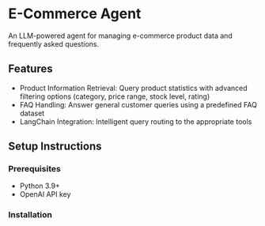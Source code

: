 
# E-Commerce Agent

An LLM-powered agent for managing e-commerce product data and frequently asked questions.

## Features

- Product Information Retrieval: Query product statistics with advanced filtering options (category, price range, stock level, rating)
- FAQ Handling: Answer general customer queries using a predefined FAQ dataset
- LangChain Integration: Intelligent query routing to the appropriate tools


## Setup Instructions

### Prerequisites

- Python 3.9+
- OpenAI API key

### Installation

